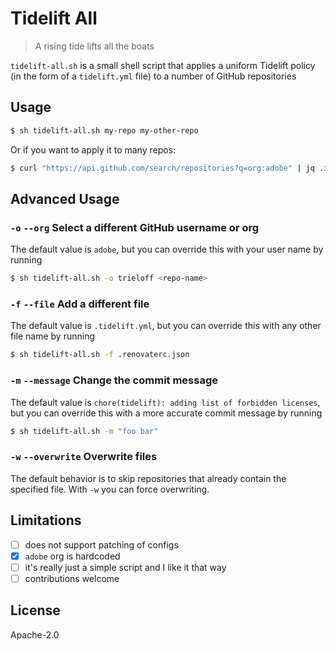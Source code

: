 # Tidelift All

> A rising tide lifts all the boats

`tidelift-all.sh` is a small shell script that applies a uniform Tidelift policy (in the form of a `tidelift.yml` file) to a number of GitHub repositories

## Usage

```bash
$ sh tidelift-all.sh my-repo my-other-repo
```

Or if you want to apply it to many repos:

```bash
$ curl "https://api.github.com/search/repositories?q=org:adobe" | jq .items[].name | xargs sh tidelift-all.sh -o adobe
```

## Advanced Usage

### `-o` `--org` Select a different GitHub username or org

The default value is `adobe`, but you can override this with your user name by running

```bash
$ sh tidelift-all.sh -o trieloff <repo-name>
```

### `-f` `--file` Add a different file

The default value is `.tidelift.yml`, but you can override this with any other file name by running

```bash
$ sh tidelift-all.sh -f .renovaterc.json
```

### `-m` `--message` Change the commit message

The default value is `chore(tidelift): adding list of forbidden licenses`, but you can override this with a more accurate commit message by running

```bash
$ sh tidelift-all.sh -m "foo bar"
```

### `-w` `--overwrite` Overwrite files

The default behavior is to skip repositories that already contain the specified file. With `-w` you can force overwriting.

## Limitations

- [ ] does not support patching of configs
- [x] `adobe` org is hardcoded
- [ ] it's really just a simple script and I like it that way
- [ ] contributions welcome

## License

Apache-2.0
